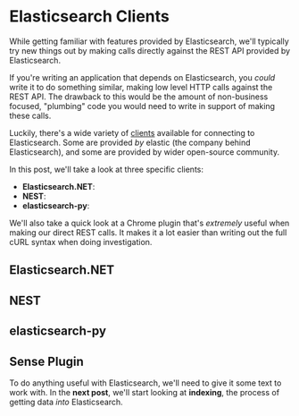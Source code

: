 
# Elasticsearch Clients

While getting familiar with features provided by Elasticsearch, we'll typically try new things out
by making calls directly against the REST API provided by Elasticsearch.

If you're writing an application that depends on Elasticsearch, you _could_ write it to do something
similar, making low level HTTP calls against the REST API.  The drawback to this would be the amount
of non-business focused, "plumbing" code you would need to write in support of making these calls.

Luckily, there's a wide variety of
[clients](http://www.elastic.co/guide/en/elasticsearch/client/community/current/clients.html)
available for connecting to Elasticsearch.  Some are provided _by_ elastic (the company behind
Elasticsearch), and some are provided by wider open-source community.

In this post, we'll take a look at three specific clients:

* **Elasticsearch.NET**:
* **NEST**:
* **elasticsearch-py**:

We'll also take a quick look at a Chrome plugin that's _extremely_ useful when making our direct
REST calls.  It makes it a lot easier than writing out the full cURL syntax when doing investigation.

## Elasticsearch.NET

## NEST

## elasticsearch-py

## Sense Plugin

To do anything useful with Elasticsearch, we'll need to give it some text to work with.  In the
**next post**, we'll start looking at **indexing**, the process of getting data _into_
Elasticsearch.
